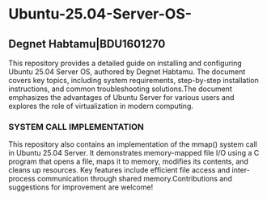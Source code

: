 # Ubuntu-25.04-Server-OS-    
## Degnet Habtamu|BDU1601270

 
This repository provides a detailed guide on installing and configuring Ubuntu 25.04 Server OS, authored by Degnet Habtamu. The document covers key topics, including system requirements, step-by-step installation instructions, and common troubleshooting solutions.The document emphasizes the advantages of Ubuntu Server for various users and explores the role of virtualization in modern computing.
### SYSTEM CALL IMPLEMENTATION
This repository also contains an implementation of the mmap() system call in Ubuntu 25.04 Server. It demonstrates memory-mapped file I/O using a C program that opens a file, maps it to memory, modifies its contents, and cleans up resources. Key features include efficient file access and inter-process communication through shared memory.Contributions and suggestions for improvement are welcome!

